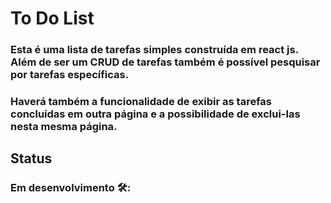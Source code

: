 # To Do List

### Esta é uma lista de tarefas simples construída em react js. Além de ser um CRUD de tarefas também é possível pesquisar por tarefas específicas. <br>
### Haverá também a funcionalidade de exibir as tarefas concluídas em outra página e a possibilidade de exclui-las nesta mesma página.

## Status
### Em desenvolvimento 🛠️:
